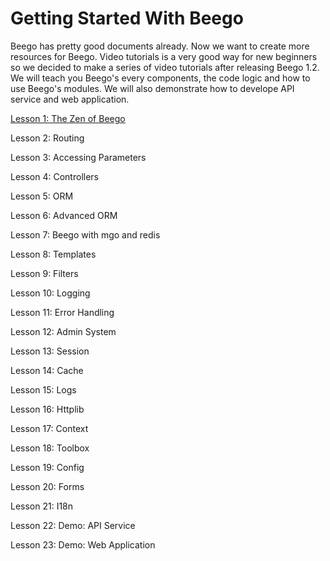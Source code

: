 Getting Started With Beego
========

Beego has pretty good documents already. Now we want to create more resources for Beego.
Video tutorials is a very good way for new beginners so we decided to make a series of video tutorials after releasing Beego 1.2.
We will teach you Beego's every components, the code logic and how to use Beego's modules. We will also demonstrate how to develope API service and web application.

[Lesson 1: The Zen of Beego](./en/1/why_beego.html)

Lesson 2: Routing

Lesson 3: Accessing Parameters

Lesson 4: Controllers

Lesson 5: ORM
 
Lesson 6: Advanced ORM

Lesson 7: Beego with mgo and redis

Lesson 8: Templates

Lesson 9: Filters

Lesson 10: Logging

Lesson 11: Error Handling

Lesson 12: Admin System

Lesson 13: Session

Lesson 14: Cache

Lesson 15: Logs

Lesson 16: Httplib

Lesson 17: Context

Lesson 18: Toolbox

Lesson 19: Config

Lesson 20: Forms

Lesson 21: I18n

Lesson 22: Demo: API Service

Lesson 23: Demo: Web Application
